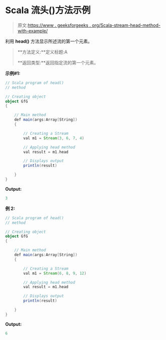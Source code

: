 # Scala 流头()方法示例

> 原文:[https://www . geeksforgeeks . org/Scala-stream-head-method-with-example/](https://www.geeksforgeeks.org/scala-stream-head-method-with-example/)

利用 **head()** 方法显示所述流的第一个元素。

> **方法定义:**定义标题:A
> 
> **返回类型:**返回指定流的第一个元素。

**示例#1:**

```scala
// Scala program of head()
// method

// Creating object
object GfG
{ 

    // Main method
    def main(args:Array[String])
    {

        // Creating a Stream
        val m1 = Stream(3, 6, 7, 4)

        // Applying head method
        val result = m1.head

        // Displays output
        println(result)

    }
}
```

**Output:**

```scala
3

```

**例 2:**

```scala
// Scala program of head()
// method

// Creating object
object GfG
{  

    // Main method
    def main(args:Array[String])
    {

        // Creating a Stream
        val m1 = Stream(6, 8, 9, 12)

        // Applying head method
        val result = m1.head

        // Displays output
        println(result)

    }
}
```

**Output:**

```scala
6

```